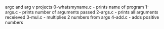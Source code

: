 argc and arg v projects
0-whatsmyname.c - prints name of program
1-args.c - prints number of arguments passed
2-args.c - prints all arguments receieved
3-mul.c - multiplies 2 numbers from args
4-add.c - adds positive numbers